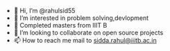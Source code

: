 - 👋 Hi, I’m @rahulsid55
- 👀 I’m interested in problem solving,devlopment
- 🌱 Completed masters from IIIT B
- 💞️ I’m looking to collaborate on open source projects
- 📫 How to reach me mail to sidda.rahul@iiitb.ac.in

<!---
rahulsid55/rahulsid55 is a ✨ special ✨ repository because its `README.md` (this file) appears on your GitHub profile.
You can click the Preview link to take a look at your changes.
--->
